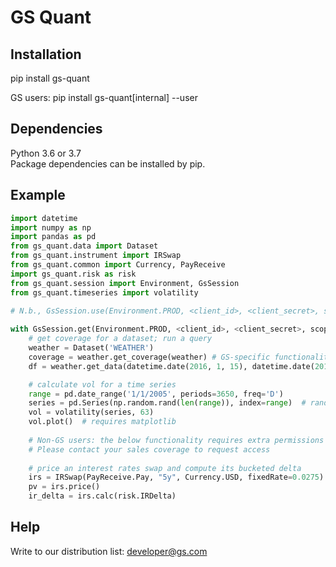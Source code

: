 # GS Quant

## Installation
pip install gs-quant

GS users: pip install gs-quant[internal] --user

## Dependencies
Python 3.6 or 3.7  
Package dependencies can be installed by pip.

## Example
```python
import datetime
import numpy as np
import pandas as pd
from gs_quant.data import Dataset
from gs_quant.instrument import IRSwap
from gs_quant.common import Currency, PayReceive
import gs_quant.risk as risk
from gs_quant.session import Environment, GsSession
from gs_quant.timeseries import volatility

# N.b., GsSession.use(Environment.PROD, <client_id>, <client_secret>, scopes=('read_product_data','run_analytics')) will set the default session
 
with GsSession.get(Environment.PROD, <client_id>, <client_secret>, scopes=('read_product_data','run_analytics')):
    # get coverage for a dataset; run a query
    weather = Dataset('WEATHER')
    coverage = weather.get_coverage(weather) # GS-specific functionality
    df = weather.get_data(datetime.date(2016, 1, 15), datetime.date(2016, 1, 16), city=['Boston', 'Austin'])

    # calculate vol for a time series
    range = pd.date_range('1/1/2005', periods=3650, freq='D')
    series = pd.Series(np.random.rand(len(range)), index=range)  # randomly generated
    vol = volatility(series, 63)
    vol.plot()  # requires matplotlib
    
    # Non-GS users: the below functionality requires extra permissions
    # Please contact your sales coverage to request access
     
    # price an interest rates swap and compute its bucketed delta
    irs = IRSwap(PayReceive.Pay, "5y", Currency.USD, fixedRate=0.0275)
    pv = irs.price()
    ir_delta = irs.calc(risk.IRDelta)
```

## Help
Write to our distribution list: developer@gs.com

